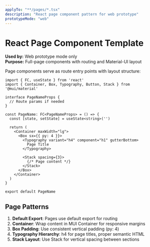 ```yaml
---
applyTo: "**/pages/*.tsx"
description: "React page component pattern for web prototype"
prototypeMode: "web"
---
```


# React Page Component Template
**Used by:** Web prototype mode only  
**Purpose:** Full-page components with routing and Material-UI layout

Page components serve as route entry points with layout structure:

```tsx
import { FC, useState } from 'react'
import { Container, Box, Typography, Button, Stack } from '@mui/material'

interface PageNameProps {
  // Route params if needed
}

const PageName: FC<PageNameProps> = () => {
  const [state, setState] = useState<string>('')

  return (
    <Container maxWidth="lg">
      <Box sx={{ py: 4 }}>
        <Typography variant="h4" component="h1" gutterBottom>
          Page Title
        </Typography>
        
        <Stack spacing={3}>
          {/* Page content */}
        </Stack>
      </Box>
    </Container>
  )
}

export default PageName
```

## Page Patterns

1. **Default Export**: Pages use default export for routing
2. **Container**: Wrap content in MUI Container for responsive margins
3. **Box Padding**: Use consistent vertical padding (py: 4)
4. **Typography Hierarchy**: h4 for page titles, proper semantic HTML
5. **Stack Layout**: Use Stack for vertical spacing between sections
